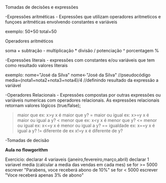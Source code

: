 Tomadas de decisões e expressões

-Expressões aritméticas - Expressões que utilizam operadores aritmeticos e funçoes aritméticas envolvendo
constantes e variáveis

exemplo:
50+50
total+50

Operadores aritméticos

soma +
subtração -
multiplicação *
divisão /
potenciação ^
porcentagem %

-Expressões literais - expressões com constantes e/ou variáveis que tem como resultado valores literais

exemplo:
nome="José da Silva"
nome<-"José da Silva" //pseudocódigo
media=(nota1+nota2+nota3+nota4)/4 //definindo resultado da expressão a variável

-Operadores Relacionais - Expressões compostas por outras expressões ou variáveis numericas com operadores relacionais.
As expressões relacionais retornam valores lógicos (true/false);

>	maior que	ex: x>y 	x é maior que y?
>=	maior ou igual	ex: x>=y	x é maior ou igual a y?
<	menor que	ex: x<y		x é menor que y?
<=	menor ou igual	ex: x<=y 	x é menor ou igual a y?
==	igualdade	ex: x==y	x é igual a y?
!=	diferente de	ex x!=y		x é diferente de y?

-Tomadas de decisão

**Aula no flowgorithm**

Exercicio: declarar 4 variaveis (janeiro,fevereiro,março,abril)
	declarar 1 variavel media (calcular a media das vendas em cada mes)
	se for >= 5000 escrever "Parabens, voce receberá abono de 10%"
	se for < 5000 escrever "Voce receberá apenas 3% de abono"
